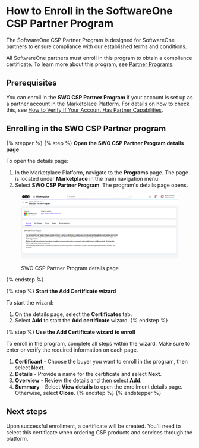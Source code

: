 # How to Enroll in the SoftwareOne CSP Partner Program

The SoftwareOne CSP Partner Program is designed for SoftwareOne partners to ensure compliance with our established terms and conditions.&#x20;

All SoftwareOne partners must enroll in this program to obtain a compliance certificate. To learn more about this program, see [Partner Programs](../../../extensions/microsoft-cloud-solution-provider/partner-programs.md).

## Prerequisites <a href="#howtoorderamicrosoft365subscriptionforanexistingmicrosofttenant-prerequisites" id="howtoorderamicrosoft365subscriptionforanexistingmicrosofttenant-prerequisites"></a>

You can enroll in the **SWO CSP Partner Program** if your account is set up as a partner account in the Marketplace Platform. For details on how to check this, see [How to Verify If Your Account Has Partner Capabilities](how-to-verify-if-your-account-has-partner-capabilities.md).

## Enrolling in the SWO CSP Partner program

{% stepper %}
{% step %}
**Open the SWO CSP Partner Program details page**

To open the details page:

1. In the Marketplace Platform, navigate to the **Programs** page. The page is located under **Marketplace** in the main navigation menu.
2. Select **SWO CSP Partner Program**. The program's details page opens.

<figure><img src="../../../.gitbook/assets/image (8).png" alt=""><figcaption><p>SWO CSP Partner Program details page</p></figcaption></figure>
{% endstep %}

{% step %}
**Start the Add Certificate wizard**

To start the wizard:

1. On the details page, select the **Certificates** tab.
2. Select **Add** to start the **Add certificate** wizard.
{% endstep %}

{% step %}
**Use the Add Certificate wizard to enroll**

To enroll in the program, complete all steps within the wizard. Make sure to enter or verify the required information on each page.

1. **Certificant** - Choose the buyer you want to enroll in the program, then select **Next**.
2. **Details** - Provide a name for the certificate and select **Next**.&#x20;
3. **Overview** - Review the details and then select **Add**.
4. **Summary** - Select **View details** to open the enrollment details page. Otherwise, select **Close**.
{% endstep %}
{% endstepper %}

## Next steps

Upon successful enrollment, a certificate will be created. You'll need to select this certificate when ordering CSP products and services through the platform.
